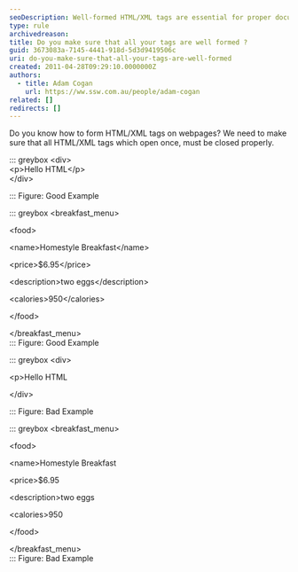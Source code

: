 ```yaml
---
seoDescription: Well-formed HTML/XML tags are essential for proper document structure and rendering. Tags that open must be properly closed to ensure correct parsing and display
type: rule
archivedreason:
title: Do you make sure that all your tags are well formed ?
guid: 3673083a-7145-4441-918d-5d3d9419506c
uri: do-you-make-sure-that-all-your-tags-are-well-formed
created: 2011-04-28T09:29:10.0000000Z
authors:
  - title: Adam Cogan
    url: https://ww.ssw.com.au/people/adam-cogan
related: []
redirects: []
---
```


Do you know how to form HTML/XML tags on webpages?
We need to make sure that all HTML/XML tags which open once, must be closed properly.

<!--endintro-->

::: greybox
&lt;div&gt;  
 &lt;p&gt;Hello HTML&lt;/p&gt;  
 &lt;/div&gt;

:::
Figure: Good Example

::: greybox
&lt;breakfast_menu&gt;

&lt;food&gt;

&lt;name&gt;Homestyle Breakfast&lt;/name&gt;

&lt;price&gt;$6.95&lt;/price&gt;

&lt;description&gt;two eggs&lt;/description&gt;

&lt;calories&gt;950&lt;/calories&gt;

&lt;/food&gt;

&lt;/breakfast_menu&gt;  
:::
Figure: Good Example

::: greybox
&lt;div&gt;

&lt;p&gt;Hello HTML

&lt;/div&gt;

:::
Figure: Bad Example

::: greybox
&lt;breakfast_menu&gt;

&lt;food&gt;

&lt;name&gt;Homestyle Breakfast

&lt;price&gt;$6.95

&lt;description&gt;two eggs

&lt;calories&gt;950

&lt;/food&gt;

&lt;/breakfast_menu&gt;  
:::
Figure: Bad Example
